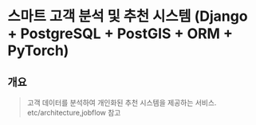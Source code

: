 # 스마트 고객 분석 및 추천 시스템 (Django + PostgreSQL + PostGIS + ORM + PyTorch)

## 개요
> 고객 데이터를 분석하여 개인화된 추천 시스템을 제공하는 서비스.
> etc/architecture,jobflow 참고